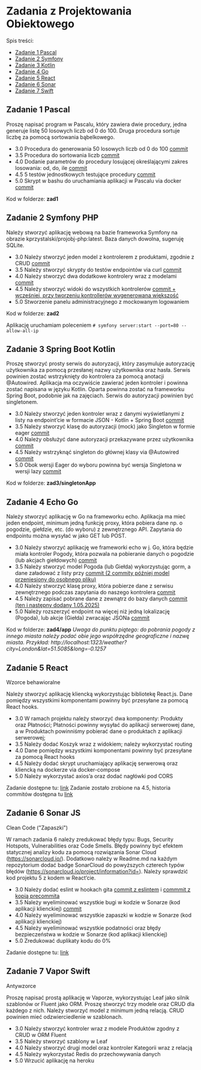 # Zadania z Projektowania Obiektowego
Spis treści:
* [Zadanie 1 Pascal](#zadanie-1-pascal)
* [Zadanie 2 Symfony](#zadanie-2-symfony-php)
* [Zadanie 3 Kotlin](#zadanie-3-spring-boot-kotlin)
* [Zadanie 4 Go](#zadanie-4-echo-go)
* [Zadanie 5 React](#zadanie-5-react)
* [Zadanie 6 Sonar](#zadanie-6-sonar-js)
* [Zadanie 7 Swift](#zadanie-7-vapor-swift)

## Zadanie 1 Pascal
Proszę napisać program w Pascalu, który zawiera dwie procedury, jedna
generuje listę 50 losowych liczb od 0 do 100. Druga procedura sortuje
liczbę za pomocą sortowania bąbelkowego.

* 3.0 Procedura do generowania 50 losowych liczb od 0 do 100 [commit](https://github.com/JustynaGargula/VariousObjectProgrammingTechnologies/commit/13734f7d6f64d09fc589db14fcd37f5427982ce1)
* 3.5 Procedura do sortowania liczb [commit](https://github.com/JustynaGargula/VariousObjectProgrammingTechnologies/commit/a5293c17b488e01f661ce7728168853de67d4e2b)
* 4.0 Dodanie parametrów do procedury losującej określającymi zakres losowania: od, do, ile [commit](https://github.com/JustynaGargula/VariousObjectProgrammingTechnologies/commit/031bd0968a6dbf7fc5dfdea82452de323da1468b)
* 4.5 5 testów jednostkowych testujące procedury [commit](https://github.com/JustynaGargula/VariousObjectProgrammingTechnologies/commit/d9ad2b651b525d3335068d70c2b8b05a90ac4809)
* 5.0 Skrypt w bashu do uruchamiania aplikacji w Pascalu via docker [commit](https://github.com/JustynaGargula/VariousObjectProgrammingTechnologies/commit/0915e94d2904387e157c896c82c7e1f2a6703f50)

Kod w folderze: **zad1**

## Zadanie 2 Symfony PHP

Należy stworzyć aplikację webową na bazie frameworka Symfony na
obrazie kprzystalski/projobj-php:latest. Baza danych dowolna, sugeruję
SQLite.
* 3.0 Należy stworzyć jeden model z kontrolerem z produktami, zgodnie z
CRUD [commit](https://github.com/JustynaGargula/VariousObjectProgrammingTechnologies/commit/193633f9565f3f840d5565a8574f155a91934a8e)
* 3.5 Należy stworzyć skrypty do testów endpointów via curl [commit](https://github.com/JustynaGargula/VariousObjectProgrammingTechnologies/commit/a321211985dd2d10b09e365a10c4c2502ff54c3b)
* 4.0 Należy stworzyć dwa dodatkowe kontrolery wraz z modelami [commit](https://github.com/JustynaGargula/VariousObjectProgrammingTechnologies/commit/6bb95a2f83c223e1fb3778124f83a4fce7d4b196)
* 4.5 Należy stworzyć widoki do wszystkich kontrolerów [commit + wcześniej, przy tworzeniu kontrollerów wygenerowana większość](https://github.com/JustynaGargula/VariousObjectProgrammingTechnologies/commit/edbe5bba8b5bb3bb3a6480ae776c2e0c82125c54)
* 5.0 Stworzenie panelu administracyjnego z mockowanym logowaniem

Kod w folderze: **zad2**

Aplikację uruchamiam poleceniem `# symfony server:start --port=80 --allow-all-ip`

## Zadanie 3 Spring Boot Kotlin

Proszę stworzyć prosty serwis do autoryzacji, który zasymuluje
autoryzację użytkownika za pomocą przesłanej nazwy użytkownika oraz
hasła. Serwis powinien zostać wstrzyknięty do kontrolera za pomocą
anotacji @Autowired. Aplikacja ma oczywiście zawierać jeden kontroler
i powinna zostać napisana w języku Kotlin. Oparta powinna zostać na
frameworku Spring Boot, podobnie jak na zajęciach. Serwis do
autoryzacji powinien być singletonem.

* 3.0 Należy stworzyć jeden kontroler wraz z danymi wyświetlanymi z listy na endpoint’cie w formacie JSON - Kotlin + Spring Boot [commit](https://github.com/JustynaGargula/VariousObjectProgrammingTechnologies/commit/f1842c2849606b6b3eed77b5bfaacbd4487be92c)
* 3.5 Należy stworzyć klasę do autoryzacji (mock) jako Singleton w formie eager [commit](https://github.com/JustynaGargula/VariousObjectProgrammingTechnologies/commit/b8e4215ae0149cdfb0a79c3ce3c82369bc588988)
* 4.0 Należy obsłużyć dane autoryzacji przekazywane przez użytkownika [commit](https://github.com/JustynaGargula/VariousObjectProgrammingTechnologies/commit/acc937be2c1b2b1c6fd3ea35bfd9408de6a69c90)
* 4.5 Należy wstrzyknąć singleton do głównej klasy via @Autowired [commit](https://github.com/JustynaGargula/VariousObjectProgrammingTechnologies/commit/acc937be2c1b2b1c6fd3ea35bfd9408de6a69c90)
* 5.0 Obok wersji Eager do wyboru powinna być wersja Singletona w wersji lazy [commit](https://github.com/JustynaGargula/VariousObjectProgrammingTechnologies/commit/97dcad637576b2ab59dcd862f7cf8c67f8303b46)

Kod w folderze: **zad3/singletonApp**

## Zadanie 4 Echo Go
Należy stworzyć aplikację w Go na frameworku echo. Aplikacja ma mieć
jeden endpoint, minimum jedną funkcję proxy, która pobiera dane np. o
pogodzie, giełdzie, etc. (do wyboru) z zewnętrznego API. Zapytania do
endpointu można wysyłać w jako GET lub POST.

* 3.0 Należy stworzyć aplikację we frameworki echo w j. Go, która będzie
miała kontroler Pogody, która pozwala na pobieranie danych o pogodzie
(lub akcjach giełdowych) [commit](https://github.com/JustynaGargula/VariousObjectProgrammingTechnologies/commit/608573ed86e24af789b4c6ae816f9466182b570a)
* 3.5 Należy stworzyć model Pogoda (lub Giełda) wykorzystując gorm, a
dane załadować z listy przy  [commit (2 commity później model przeniesiony do osobnego pliku)](https://github.com/JustynaGargula/VariousObjectProgrammingTechnologies/commit/11d28a6c3c54656d20a1aacdbd81e400ca403cd2)
* 4.0 Należy stworzyć klasę proxy, która pobierze dane z serwisu
zewnętrznego podczas zapytania do naszego kontrolera [commit](https://github.com/JustynaGargula/VariousObjectProgrammingTechnologies/commit/2858ab32cafd895492947e513f6e79fa06b66c04)
* 4.5 Należy zapisać pobrane dane z zewnątrz do bazy danych [commit (ten i następny dodany 1.05.2025)](https://github.com/JustynaGargula/VariousObjectProgrammingTechnologies/commit/ff09c8fa40f1e1a56b9f3c09e2cedd849890d03f)
* 5.0 Należy rozszerzyć endpoint na więcej niż jedną lokalizację
(Pogoda), lub akcje (Giełda) zwracając JSONa [commit](https://github.com/JustynaGargula/VariousObjectProgrammingTechnologies/commit/4c1e3e1e244e33e808fe504ae53db1f417330bd9)

Kod w folderze: **zad4/app**
*Uwaga do punktu piątego: do pobrania pogody z innego miasta należy podać obie jego współrzędne geograficzne i nazwę miasta. Przykład: http://localhost:1323/weather?city=London&lat=51.5085&long=-0.1257*

## Zadanie 5 React
Wzorce behawioralne

Należy stworzyć aplikację kliencką wykorzystując bibliotekę React.js.
Dane pomiędzy wszystkimi komponentami powinny być przesyłane za pomocą
React hooks.

* 3.0 W ramach projektu należy stworzyć dwa komponenty: Produkty oraz
Płatności; Płatności powinny wysyłać do aplikacji serwerowej dane, a w
Produktach powinniśmy pobierać dane o produktach z aplikacji
serwerowej;
* 3.5 Należy dodać Koszyk wraz z widokiem; należy wykorzystać routing
* 4.0 Dane pomiędzy wszystkimi komponentami powinny być przesyłane za
pomocą React hooks
* 4.5 Należy dodać skrypt uruchamiający aplikację serwerową oraz
kliencką na dockerze via docker-compose
* 5.0 Należy wykorzystać axios’a oraz dodać nagłówki pod CORS

Zadanie dostępne tu: [link](https://github.com/JustynaGargula/VariousTechnologies/tree/main/Zadanie5/react-app)
Zadanie zostało zrobione na 4.5, historia commitów dostępna tu [link](https://github.com/JustynaGargula/VariousTechnologies/commits/main/Zadanie5/react-app)

## Zadanie 6 Sonar JS
Clean Code ("Zapaszki")

W ramach zadania 6 należy zredukować błędy typu: Bugs, Security
Hotspots, Vulnerabilities oraz Code Smells. Błędy powinny być efektem
statycznej analizy kodu za pomocą rozwiązania Sonar Cloud
(https://sonarcloud.io/). Dodatkowo należy w Readme.md na każdym
repozytorium dodać badge SonarCloud do powyższych czterech typów
błędów (https://sonarcloud.io/project/information?id=). Należy
sprawdzić kod projektu 5 z kodem w React’cie.

* 3.0 Należy dodać eslint w hookach gita [commit z eslintem](https://github.com/JustynaGargula/product-app-sonar-test-client/commit/00a439c4e78fdc98f77ed7683b39f6983be869ed) i [commmit z kopią precommita](https://github.com/JustynaGargula/product-app-sonar-test-client/commit/54391cbc910233a04fc6e83b399fd845d908bb43)
* 3.5 Należy wyeliminować wszystkie bugi w kodzie w Sonarze (kod
aplikacji klienckiej) [commit](https://github.com/JustynaGargula/product-app-sonar-test-client/commit/4d3cd4ef3920abe59b946e871fffb89c6e8dbc3e) 
* 4.0 Należy wyeliminować wszystkie zapaszki w kodzie w Sonarze (kod
aplikacji klienckiej)
* 4.5 Należy wyeliminować wszystkie podatności oraz błędy bezpieczeństwa
w kodzie w Sonarze (kod aplikacji klienckiej)
* 5.0 Zredukować duplikaty kodu do 0%

Zadanie dostępne tu: [link](https://github.com/JustynaGargula/product-app-sonar-test-client)

## Zadanie 7 Vapor Swift
Antywzorce

Proszę napisać prostą aplikację w Vaporze, wykorzystując Leaf jako
silnik szablonów or Fluent jako ORM. Proszę stworzyć trzy modele oraz
CRUD dla każdego z nich. Należy stworzyć model z minimum jedną
relacją. CRUD powinien mieć odzwierciedlenie w szablonach.

* 3.0 Należy stworzyć kontroler wraz z modele Produktów zgodny z CRUD w
ORM Fluent
* 3.5 Należy stworzyć szablony w Leaf
* 4.0 Należy stworzyć drugi model oraz kontroler Kategorii wraz z
relacją
* 4.5 Należy wykorzystać Redis do przechowywania danych
* 5.0 Wrzucić aplikację na heroku